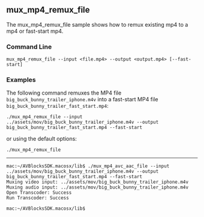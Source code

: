 ## mux_mp4_remux_file

The mux_mp4_remux_file sample shows how to remux existing mp4 to a mp4 or fast-start mp4.

### Command Line
	
	mux_mp4_remux_file --input <file.mp4> --output <output.mp4> [--fast-start]


###	Examples

The following command remuxes the MP4 file `big_buck_bunny_trailer_iphone.m4v` into a fast-start MP4 file `big_buck_bunny_trailer_fast_start.mp4`: 

	./mux_mp4_remux_file --input ../assets/mov/big_buck_bunny_trailer_iphone.m4v --output big_buck_bunny_trailer_fast_start.mp4 --fast-start 

or using the default options:
	
	./mux_mp4_remux_file

***

    mac:~/AVBlocksSDK.macosx/lib$ ./mux_mp4_avc_aac_file --input ../assets/mov/big_buck_bunny_trailer_iphone.m4v --output big_buck_bunny_trailer_fast_start.mp4 --fast-start
    Muxing video input: ../assets/mov/big_buck_bunny_trailer_iphone.m4v
    Muxing audio input: ../assets/mov/big_buck_bunny_trailer_iphone.m4v
	Open Transcoder: Success
	Run Transcoder: Success	

    mac:~/AVBlocksSDK.macosx/lib$
